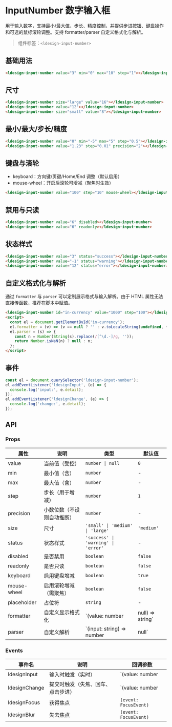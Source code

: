 # InputNumber 数字输入框

用于输入数字，支持最小/最大值、步长、精度控制，并提供步进按钮、键盘操作和可选的鼠标滚轮调整。支持 formatter/parser 自定义格式化与解析。

> 组件标签：`<ldesign-input-number>`

## 基础用法

<div class="demo-block">
  <ldesign-input-number value="3" min="0" max="10" step="1"></ldesign-input-number>
</div>

```html
<ldesign-input-number value="3" min="0" max="10" step="1"></ldesign-input-number>
```

## 尺寸

<div class="demo-block">
  <ldesign-input-number size="large" value="16"></ldesign-input-number>
  <ldesign-input-number value="12"></ldesign-input-number>
  <ldesign-input-number size="small" value="8"></ldesign-input-number>
</div>

```html
<ldesign-input-number size="large" value="16"></ldesign-input-number>
<ldesign-input-number value="12"></ldesign-input-number>
<ldesign-input-number size="small" value="8"></ldesign-input-number>
```

## 最小/最大/步长/精度

<div class="demo-block">
  <ldesign-input-number value="0" min="-5" max="5" step="0.5"></ldesign-input-number>
  <ldesign-input-number value="1.23" step="0.01" precision="2"></ldesign-input-number>
</div>

```html
<ldesign-input-number value="0" min="-5" max="5" step="0.5"></ldesign-input-number>
<ldesign-input-number value="1.23" step="0.01" precision="2"></ldesign-input-number>
```

## 键盘与滚轮

- keyboard：方向键/页键/Home/End 调整（默认启用）
- mouse-wheel：开启后滚轮可增减（聚焦时生效）

<div class="demo-block">
  <ldesign-input-number id="in-wheel" value="100" step="10" mouse-wheel></ldesign-input-number>
</div>

```html
<ldesign-input-number value="100" step="10" mouse-wheel></ldesign-input-number>
```

## 禁用与只读

<div class="demo-block">
  <ldesign-input-number value="6" disabled></ldesign-input-number>
  <ldesign-input-number value="6" readonly></ldesign-input-number>
</div>

```html
<ldesign-input-number value="6" disabled></ldesign-input-number>
<ldesign-input-number value="6" readonly></ldesign-input-number>
```

## 状态样式

<div class="demo-block">
  <ldesign-input-number value="3" status="success"></ldesign-input-number>
  <ldesign-input-number value="-1" status="warning"></ldesign-input-number>
  <ldesign-input-number value="12" status="error"></ldesign-input-number>
</div>

```html
<ldesign-input-number value="3" status="success"></ldesign-input-number>
<ldesign-input-number value="-1" status="warning"></ldesign-input-number>
<ldesign-input-number value="12" status="error"></ldesign-input-number>
```

## 自定义格式化与解析

通过 `formatter` 与 `parser` 可以定制展示格式与输入解析。由于 HTML 属性无法直接传函数，推荐在脚本中赋值。

<div class="demo-block">
  <ldesign-input-number id="in-currency" value="1000" step="100"></ldesign-input-number>
</div>

```html
<ldesign-input-number id="in-currency" value="1000" step="100"></ldesign-input-number>
<script>
  const el = document.getElementById('in-currency');
  el.formatter = (v) => (v == null ? '' : v.toLocaleString(undefined, { style: 'currency', currency: 'USD', maximumFractionDigits: 0 }));
  el.parser = (s) => {
    const n = Number(String(s).replace(/[^\d.-]/g, ''));
    return Number.isNaN(n) ? null : n;
  };
</script>
```

## 事件

```js
const el = document.querySelector('ldesign-input-number');
el.addEventListener('ldesignInput', (e) => {
  console.log('input:', e.detail);
});
el.addEventListener('ldesignChange', (e) => {
  console.log('change:', e.detail);
});
```

## API

### Props

| 属性 | 说明 | 类型 | 默认值 |
| --- | --- | --- | --- |
| value | 当前值（受控） | `number \| null` | `0` |
| min | 最小值（含） | `number` | - |
| max | 最大值（含） | `number` | - |
| step | 步长（用于增减） | `number` | `1` |
| precision | 小数位数（不设则自动推断） | `number` | - |
| size | 尺寸 | `'small' \| 'medium' \| 'large'` | `'medium'` |
| status | 状态样式 | `'success' \| 'warning' \| 'error'` | - |
| disabled | 是否禁用 | `boolean` | `false` |
| readonly | 是否只读 | `boolean` | `false` |
| keyboard | 启用键盘增减 | `boolean` | `true` |
| mouse-wheel | 启用滚轮增减（需聚焦） | `boolean` | `false` |
| placeholder | 占位符 | `string` | - |
| formatter | 自定义显示格式化 | `(value: number | null) => string` | - |
| parser | 自定义解析 | `(input: string) => number | null` | - |

### Events

| 事件名 | 说明 | 回调参数 |
| --- | --- | --- |
| ldesignInput | 输入时触发（实时） | `(value: number | null)` |
| ldesignChange | 提交时触发（失焦、回车、点击步进） | `(value: number | null)` |
| ldesignFocus | 获得焦点 | `(event: FocusEvent)` |
| ldesignBlur | 失去焦点 | `(event: FocusEvent)` |